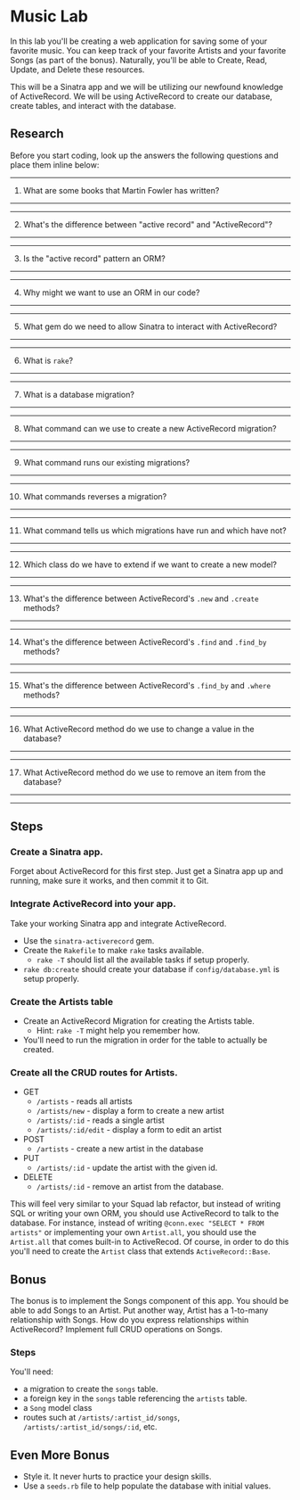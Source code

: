 Music Lab
=========

In this lab you'll be creating a web application for saving some of
your favorite music.  You can keep track of your favorite Artists and
your favorite Songs (as part of the bonus). Naturally, you'll be able to
Create, Read, Update, and Delete these resources.

This will be a Sinatra app and we will be utilizing our newfound
knowledge of ActiveRecord. We will be using ActiveRecord to create
our database, create tables, and interact with the database.

Research
--------

Before you start coding, look up the answers the following questions
and place them inline below:
__________________________________________________________________
1. What are some books that Martin Fowler has written?
__________________________________________________________________
>
__________________________________________________________________
2. What's the difference between "active record" and "ActiveRecord"?
__________________________________________________________________
>
__________________________________________________________________
3. Is the "active record" pattern an ORM?
__________________________________________________________________
>
__________________________________________________________________
4. Why might we want to use an ORM in our code?
__________________________________________________________________
>
__________________________________________________________________
5. What gem do we need to allow Sinatra to interact with ActiveRecord?
__________________________________________________________________
>
__________________________________________________________________
6. What is `rake`?
__________________________________________________________________
>
__________________________________________________________________
7. What is a database migration?
__________________________________________________________________
>
__________________________________________________________________
8. What command can we use to create a new ActiveRecord migration?
__________________________________________________________________
>
__________________________________________________________________
9. What command runs our existing migrations?
__________________________________________________________________
>
__________________________________________________________________
10. What commands reverses a migration?
__________________________________________________________________
>
__________________________________________________________________
11. What command tells us which migrations have run and which have not?
__________________________________________________________________
>
__________________________________________________________________
12. Which class do we have to extend if we want to create a new model?
__________________________________________________________________
>
__________________________________________________________________
13. What's the difference between ActiveRecord's `.new` and `.create` methods?
__________________________________________________________________
>
__________________________________________________________________
14. What's the difference between ActiveRecord's `.find` and `.find_by` methods?
__________________________________________________________________
>
__________________________________________________________________
15. What's the difference between ActiveRecord's `.find_by` and `.where` methods?
__________________________________________________________________
>
__________________________________________________________________
16. What ActiveRecord method do we use to change a value in the database?
__________________________________________________________________
>
__________________________________________________________________
17. What ActiveRecord method do we use to remove an item from the database?
__________________________________________________________________
>
__________________________________________________________________


Steps
-----

### Create a Sinatra app.

Forget about ActiveRecord for this first step. Just get a Sinatra app
up and running, make sure it works, and then commit it to Git.

### Integrate ActiveRecord into your app.

Take your working Sinatra app and integrate ActiveRecord.

- Use the `sinatra-activerecord` gem.
- Create the `Rakefile` to make `rake` tasks available.
    - `rake -T` should list all the available tasks if setup properly.
- `rake db:create` should create your database if
`config/database.yml` is setup properly.

### Create the Artists table

- Create an ActiveRecord Migration for creating the Artists table.
    - Hint: `rake -T` might help you remember how.
- You'll need to run the migration in order for the table to actually
  be created.

### Create all the CRUD routes for Artists.

- GET
    - `/artists` - reads all artists
    - `/artists/new` - display a form to create a new artist
    - `/artists/:id` - reads a single artist
    - `/artists/:id/edit` - display a form to edit an artist
- POST
    - `/artists` - create a new artist in the database
- PUT
    - `/artists/:id` - update the artist with the given id.
- DELETE
    - `/artists/:id` - remove an artist from the database.

This will feel very similar to your Squad lab refactor, but instead of
writing SQL or writing your own ORM, you should use ActiveRecord to
talk to the database. For instance, instead of writing  `@conn.exec
"SELECT * FROM artists"` or implementing your own `Artist.all`, you
should use the `Artist.all` that comes built-in to ActiveRecod. Of
course, in order to do this you'll need to create the `Artist` class
that extends `ActiveRecord::Base`.

Bonus
-----

The bonus is to implement the Songs component of this app. You should
be able to add Songs to an Artist. Put another way, Artist has a
1-to-many relationship with Songs. How do you express relationships
within ActiveRecord? Implement full CRUD operations on Songs.

### Steps

You'll need:

- a migration to create the `songs` table.
- a foreign key in the `songs` table referencing the `artists` table.
- a `Song` model class
- routes such at `/artists/:artist_id/songs`,
  `/artists/:artist_id/songs/:id`, etc.

Even More Bonus
---------------

- Style it. It never hurts to practice your design skills.
- Use a `seeds.rb` file to help populate the database with initial values.
